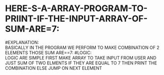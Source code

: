 # HERE-S-A-ARRAY-PROGRAM-TO-PRIINT-IF-THE-INPUT-ARRAY-OF-SUM-ARE=7:
#EXPLANATION:<BR>
BASICALLY IN THE PROGRAM WE PERFORM TO MAKE COMBINATION OF 2 ELEMENTS THOSE SUM ARE==7:
#LOGIC:<BR>
LOGIC ARE SIMPLE FIRST MAKE ARRAY TO TAKE INPUT FROM USER AND JUST SUM OF TWO ELMENTS IF THEY ARE EQUAL TO 7 THEN PRINT THE COMBINATION ELSE JUMP ON NEXT ELEMENT <BR>

      
